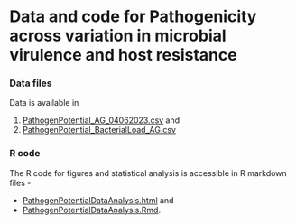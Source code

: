 # Data and code for Pathogenicity across variation in microbial virulence and host resistance


### Data files
Data is available in 
1. [PathogenPotential_AG_04062023.csv](https://github.com/anjaligupta1210/Pathogenicity-across-variation-in-microbial-virulence-and-host-resistance/blob/main/PathogenPotential_AG_04062023.csv) and 
2. [PathogenPotential_BacterialLoad_AG.csv](https://github.com/anjaligupta1210/Pathogenicity-across-variation-in-microbial-virulence-and-host-resistance/blob/main/PathogenPotential_BacterialLoad_AG.csv)


### R code
The R code for figures and statistical analysis is accessible in R markdown files - 
- [PathogenPotentialDataAnalysis.html](https://github.com/anjaligupta1210/Pathogenicity-across-variation-in-microbial-virulence-and-host-resistance/blob/main/PathogenPotentialDataAnalysis.html) and 
- [PathogenPotentialDataAnalysis.Rmd](https://github.com/anjaligupta1210/Pathogenicity-across-variation-in-microbial-virulence-and-host-resistance/blob/main/PathogenPotentialDataAnalysis.Rmd).